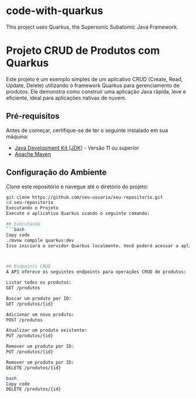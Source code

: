 # code-with-quarkus

This project uses Quarkus, the Supersonic Subatomic Java Framework.

# Projeto CRUD de Produtos com Quarkus

Este projeto é um exemplo simples de um aplicativo CRUD (Create, Read, Update, Delete) utilizando o framework Quarkus para gerenciamento de produtos. Ele demonstra como construir uma aplicação Java rápida, leve e eficiente, ideal para aplicações nativas de nuvem.

## Pré-requisitos

Antes de começar, certifique-se de ter o seguinte instalado em sua máquina:

- [Java Development Kit (JDK)](https://adoptopenjdk.net/) - Versão 11 ou superior
- [Apache Maven](https://maven.apache.org/)

## Configuração do Ambiente

Clone este repositório e navegue até o diretório do projeto:

```bash
git clone https://github.com/seu-usuario/seu-repositorio.git
cd seu-repositorio
Executando o Projeto
Execute o aplicativo Quarkus usando o seguinte comando:

## Executando
```bash
Copy code
./mvnw compile quarkus:dev
Isso iniciará o servidor Quarkus localmente. Você poderá acessar a aplicação em http://localhost:8080.



## Endpoints CRUD
A API oferece os seguintes endpoints para operações CRUD de produtos:

Listar todos os produtos:
GET /produtos

Buscar um produto por ID:
GET /produtos/{id}

Adicionar um novo produto:
POST /produtos

Atualizar um produto existente:
PUT /produtos/{id}

Remover um produto por ID:
PUT /produtos/{id}

Remover um produto por ID:
DELETE /produtos/{id}

bash
Copy code
DELETE /produtos/{id}
